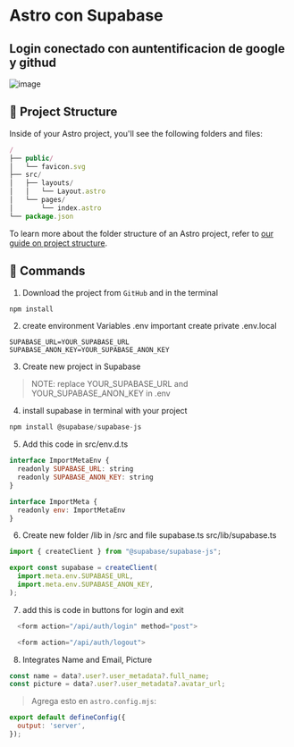 # Astro con Supabase

##  Login conectado con auntentificacion de google y githud
![image](https://github.com/user-attachments/assets/7b0ffc2f-dc9e-4910-b854-9c0b2ca48d03)

## 🚀 Project Structure

Inside of your Astro project, you'll see the following folders and files:

```js
/
├── public/
│   └── favicon.svg
├── src/
│   ├── layouts/
│   │   └── Layout.astro
│   └── pages/
│       └── index.astro
└── package.json
```

To learn more about the folder structure of an Astro project, refer to [our guide on project structure](https://docs.astro.build/en/basics/project-structure/).

## 🧞 Commands
1. Download the project from `GitHub` and in the terminal 
```js
npm install
```
2. create environment Variables .env important create private .env.local
```
SUPABASE_URL=YOUR_SUPABASE_URL
SUPABASE_ANON_KEY=YOUR_SUPABASE_ANON_KEY
```
3. Create new project in Supabase

> NOTE: replace YOUR_SUPABASE_URL and YOUR_SUPABASE_ANON_KEY in .env

4. install supabase in terminal with your project
```js
npm install @supabase/supabase-js
```
5. Add this code in src/env.d.ts
```js
interface ImportMetaEnv {
  readonly SUPABASE_URL: string
  readonly SUPABASE_ANON_KEY: string
}

interface ImportMeta {
  readonly env: ImportMetaEnv
}
```
6. Create new folder /lib in /src and file supabase.ts src/lib/supabase.ts
```js
import { createClient } from "@supabase/supabase-js";

export const supabase = createClient(
  import.meta.env.SUPABASE_URL,
  import.meta.env.SUPABASE_ANON_KEY,
);
```

7. add this is code in buttons for login and exit
```js
  <form action="/api/auth/login" method="post">

  <form action="/api/auth/logout">
```

8. Integrates Name and Email, Picture
```js
const name = data?.user?.user_metadata?.full_name; 
const picture = data?.user?.user_metadata?.avatar_url;
```

> Agrega esto en `astro.config.mjs`:

```js
export default defineConfig({
  output: 'server',
});
```

